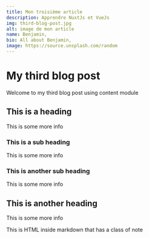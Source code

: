 ```yaml
---
title: Mon troisième article
description: Apprendre NuxtJs et VueJs
img: third-blog-post.jpg
alt: image de mon article
name: Benjamin,
bio: All about Benjamin,
image: https://source.unsplash.com/random
---
```

# My third blog post

Welcome to my third blog post using content module

## This is a heading

This is some more info

### This is a sub heading

This is some more info

### This is another sub heading

This is some more info

## This is another heading

This is some more info

<div class="p-4 mb-4 text-white bg-blue-500">
  This is HTML inside markdown that has a class of note
</div>

<info-box>
  <template #info-box>
    This is a vue component inside markdown using slots
  </template>
</info-box>